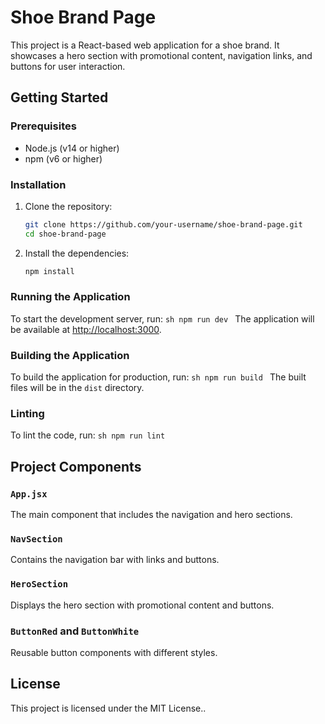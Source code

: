 # Shoe Brand Page

This project is a React-based web application for a shoe brand. It showcases a hero section with promotional content, navigation links, and buttons for user interaction.

## Getting Started

### Prerequisites

- Node.js (v14 or higher)
- npm (v6 or higher)

### Installation

1. Clone the repository:
    ```sh
    git clone https://github.com/your-username/shoe-brand-page.git
    cd shoe-brand-page
    ```

2. Install the dependencies:
    ```sh
    npm install
    ```

### Running the Application

To start the development server, run:
    ```sh
    npm run dev
    ```
The application will be available at [http://localhost:3000](http://localhost:3000).

### Building the Application

To build the application for production, run:
    ```sh
    npm run build
    ```
The built files will be in the `dist` directory.

### Linting

To lint the code, run:
    ```sh
    npm run lint
    ```

## Project Components

### `App.jsx`

The main component that includes the navigation and hero sections.

### `NavSection`

Contains the navigation bar with links and buttons.

### `HeroSection`

Displays the hero section with promotional content and buttons.

### `ButtonRed` and `ButtonWhite`

Reusable button components with different styles.

## License

This project is licensed under the MIT License..
